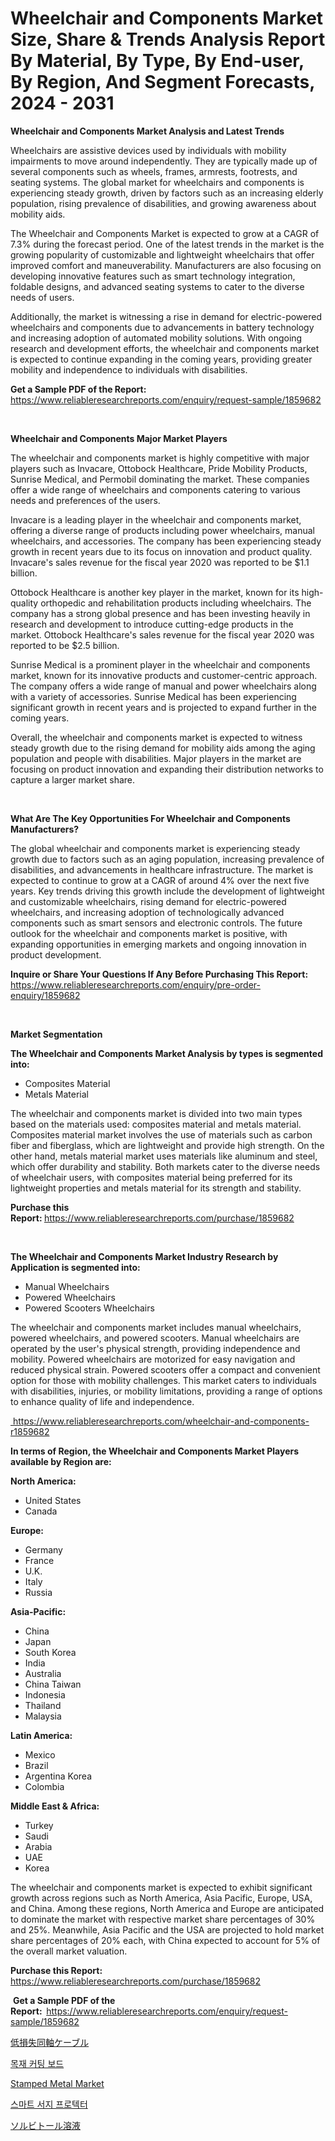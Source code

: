 <p><h1>Wheelchair and Components Market Size, Share & Trends Analysis Report By Material, By Type, By End-user, By Region, And Segment Forecasts, 2024 - 2031</h1></p><p><strong>Wheelchair and Components Market Analysis and Latest Trends</strong></p>
<p><p>Wheelchairs are assistive devices used by individuals with mobility impairments to move around independently. They are typically made up of several components such as wheels, frames, armrests, footrests, and seating systems. The global market for wheelchairs and components is experiencing steady growth, driven by factors such as an increasing elderly population, rising prevalence of disabilities, and growing awareness about mobility aids.</p><p>The Wheelchair and Components Market is expected to grow at a CAGR of 7.3% during the forecast period. One of the latest trends in the market is the growing popularity of customizable and lightweight wheelchairs that offer improved comfort and maneuverability. Manufacturers are also focusing on developing innovative features such as smart technology integration, foldable designs, and advanced seating systems to cater to the diverse needs of users.</p><p>Additionally, the market is witnessing a rise in demand for electric-powered wheelchairs and components due to advancements in battery technology and increasing adoption of automated mobility solutions. With ongoing research and development efforts, the wheelchair and components market is expected to continue expanding in the coming years, providing greater mobility and independence to individuals with disabilities.</p></p>
<p><strong>Get a Sample PDF of the Report:&nbsp;</strong> <a href="https://www.reliableresearchreports.com/enquiry/request-sample/1859682">https://www.reliableresearchreports.com/enquiry/request-sample/1859682</a></p>
<p>&nbsp;</p>
<p><strong>Wheelchair and Components Major Market Players</strong></p>
<p><p>The wheelchair and components market is highly competitive with major players such as Invacare, Ottobock Healthcare, Pride Mobility Products, Sunrise Medical, and Permobil dominating the market. These companies offer a wide range of wheelchairs and components catering to various needs and preferences of the users.</p><p>Invacare is a leading player in the wheelchair and components market, offering a diverse range of products including power wheelchairs, manual wheelchairs, and accessories. The company has been experiencing steady growth in recent years due to its focus on innovation and product quality. Invacare's sales revenue for the fiscal year 2020 was reported to be $1.1 billion.</p><p>Ottobock Healthcare is another key player in the market, known for its high-quality orthopedic and rehabilitation products including wheelchairs. The company has a strong global presence and has been investing heavily in research and development to introduce cutting-edge products in the market. Ottobock Healthcare's sales revenue for the fiscal year 2020 was reported to be $2.5 billion.</p><p>Sunrise Medical is a prominent player in the wheelchair and components market, known for its innovative products and customer-centric approach. The company offers a wide range of manual and power wheelchairs along with a variety of accessories. Sunrise Medical has been experiencing significant growth in recent years and is projected to expand further in the coming years.</p><p>Overall, the wheelchair and components market is expected to witness steady growth due to the rising demand for mobility aids among the aging population and people with disabilities. Major players in the market are focusing on product innovation and expanding their distribution networks to capture a larger market share.</p></p>
<p>&nbsp;</p>
<p><strong>What Are The Key Opportunities For Wheelchair and Components Manufacturers?</strong></p>
<p><p>The global wheelchair and components market is experiencing steady growth due to factors such as an aging population, increasing prevalence of disabilities, and advancements in healthcare infrastructure. The market is expected to continue to grow at a CAGR of around 4% over the next five years. Key trends driving this growth include the development of lightweight and customizable wheelchairs, rising demand for electric-powered wheelchairs, and increasing adoption of technologically advanced components such as smart sensors and electronic controls. The future outlook for the wheelchair and components market is positive, with expanding opportunities in emerging markets and ongoing innovation in product development.</p></p>
<p><strong>Inquire or Share Your Questions If Any Before Purchasing This Report:</strong> <a href="https://www.reliableresearchreports.com/enquiry/pre-order-enquiry/1859682">https://www.reliableresearchreports.com/enquiry/pre-order-enquiry/1859682</a></p>
<p>&nbsp;</p>
<p><strong>Market Segmentation</strong></p>
<p><strong>The Wheelchair and Components Market Analysis by types is segmented into:</strong></p>
<p><ul><li>Composites Material</li><li>Metals Material</li></ul></p>
<p><p>The wheelchair and components market is divided into two main types based on the materials used: composites material and metals material. Composites material market involves the use of materials such as carbon fiber and fiberglass, which are lightweight and provide high strength. On the other hand, metals material market uses materials like aluminum and steel, which offer durability and stability. Both markets cater to the diverse needs of wheelchair users, with composites material being preferred for its lightweight properties and metals material for its strength and stability.</p></p>
<p><strong>Purchase this Report:&nbsp;</strong><a href="https://www.reliableresearchreports.com/purchase/1859682">https://www.reliableresearchreports.com/purchase/1859682</a></p>
<p>&nbsp;</p>
<p><strong>The Wheelchair and Components Market Industry Research by Application is segmented into:</strong></p>
<p><ul><li>Manual Wheelchairs</li><li>Powered Wheelchairs</li><li>Powered Scooters Wheelchairs</li></ul></p>
<p><p>The wheelchair and components market includes manual wheelchairs, powered wheelchairs, and powered scooters. Manual wheelchairs are operated by the user's physical strength, providing independence and mobility. Powered wheelchairs are motorized for easy navigation and reduced physical strain. Powered scooters offer a compact and convenient option for those with mobility challenges. This market caters to individuals with disabilities, injuries, or mobility limitations, providing a range of options to enhance quality of life and independence.</p></p>
<p><a href="https://www.reliableresearchreports.com/wheelchair-and-components-r1859682">&nbsp;https://www.reliableresearchreports.com/wheelchair-and-components-r1859682</a></p>
<p><strong>In terms of Region, the Wheelchair and Components Market Players available by Region are:</strong></p>
<p>
    <p> <strong> North America: </strong>
        <ul>
            <li>United States</li>
            <li>Canada</li>
        </ul>
        </p> 
    <p> <strong> Europe: </strong>
        <ul>
            <li>Germany</li>
            <li>France</li>
            <li>U.K.</li>
            <li>Italy</li>
            <li>Russia</li>
        </ul>
        </p> 
    <p> <strong> Asia-Pacific: </strong>
        <ul>
            <li>China</li>
            <li>Japan</li>
            <li>South Korea</li>
            <li>India</li>
            <li>Australia</li>
            <li>China Taiwan</li>
            <li>Indonesia</li>
            <li>Thailand</li>
            <li>Malaysia</li>
        </ul>
        </p> 
    <p> <strong> Latin America: </strong>
        <ul>
            <li>Mexico</li>
            <li>Brazil</li>
            <li>Argentina Korea</li>
            <li>Colombia</li>
        </ul>
        </p> 
    <p> <strong> Middle East & Africa: </strong>
        <ul>
            <li>Turkey</li>
            <li>Saudi</li>
            <li>Arabia</li>
            <li>UAE</li>
            <li>Korea</li>
        </ul>
    </p>
    </p>
<p><p>The wheelchair and components market is expected to exhibit significant growth across regions such as North America, Asia Pacific, Europe, USA, and China. Among these regions, North America and Europe are anticipated to dominate the market with respective market share percentages of 30% and 25%. Meanwhile, Asia Pacific and the USA are projected to hold market share percentages of 20% each, with China expected to account for 5% of the overall market valuation.</p></p>
<p><strong>Purchase this Report: </strong><a href="https://www.reliableresearchreports.com/purchase/1859682">https://www.reliableresearchreports.com/purchase/1859682</a></p>
<p>&nbsp;<strong>Get a Sample PDF of the Report:&nbsp;&nbsp;</strong><a href="https://www.reliableresearchreports.com/enquiry/request-sample/1859682">https://www.reliableresearchreports.com/enquiry/request-sample/1859682</a></p>
<p><strong></strong></p>
<p><p><a href="https://github.com/cnnriuez22368/Market-Research-Report-List-1/blob/main/942215142991.md">低損失同軸ケーブル</a></p><p><a href="https://github.com/vs10l4sfg5c/Market-Research-Report-List-1/blob/main/517934839603.md">목재 커팅 보드</a></p><p><a href="https://issuu.com/reportprime-2/docs/stamped-metal-market-size-2030.pptx">Stamped Metal Market</a></p><p><a href="https://github.com/Skyleitney456456/Market-Research-Report-List-1/blob/main/578634539604.md">스마트 서지 프로텍터</a></p><p><a href="https://github.com/LeanneBruen2023/Market-Research-Report-List-1/blob/main/752858942992.md">ソルビトール溶液</a></p></p>
